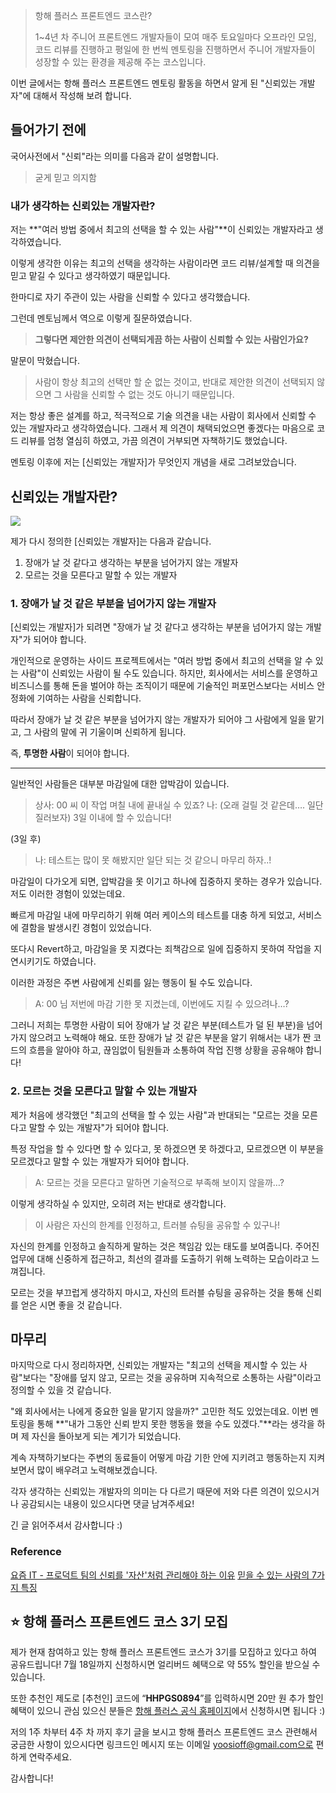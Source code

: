 > 항해 플러스 프론트엔드 코스란?
>
>
> 1~4년 차 주니어 프론트엔드 개발자들이 모여 매주 토요일마다 오프라인 모임, 코드 리뷰를 진행하고
> 평일에 한 번씩 멘토링을 진행하면서 주니어 개발자들이 성장할 수 있는 환경을 제공해 주는 코스입니다.

이번 글에서는 항해 플러스 프론트엔드 멘토링 활동을 하면서 알게 된
"신뢰있는 개발자"에 대해서 작성해 보려 합니다.

## 들어가기 전에

국어사전에서 "신뢰"라는 의미를 다음과 같이 설명합니다.
> 굳게 믿고 의지함


### 내가 생각하는 신뢰있는 개발자란?


저는 **"여러 방법 중에서 최고의 선택을 할 수 있는 사람"**이 신뢰있는 개발자라고 생각하였습니다.

이렇게 생각한 이유는 최고의 선택을 생각하는 사람이라면 코드 리뷰/설계할 때 의견을 믿고 맡길 수 있다고 생각하였기 때문입니다.

한마디로 자기 주관이 있는 사람을 신뢰할 수 있다고 생각했습니다.

그런데 멘토님께서 역으로 이렇게 질문하였습니다.
> **그렇다면 제안한 의견이 선택되게끔 하는 사람이 신뢰할 수 있는 사람인가요?**

말문이 막혔습니다.

> 사람이 항상 최고의 선택만 할 순 없는 것이고,
반대로 제안한 의견이 선택되지 않으면 그 사람을 신뢰할 수 없는 것도 아니기 때문입니다.

저는 항상 좋은 설계를 하고, 적극적으로 기술 의견을 내는 사람이 회사에서 신뢰할 수 있는 개발자라고 생각하였습니다. 그래서 제 의견이 채택되었으면 좋겠다는 마음으로 코드 리뷰를 엄청 열심히 하였고, 가끔 의견이 거부되면 자책하기도 했었습니다.

멘토링 이후에 저는 [신뢰있는 개발자]가 무엇인지 개념을 새로 그려보았습니다.

## 신뢰있는 개발자란?


![](https://velog.velcdn.com/images/yoosion030/post/d2fdbb55-ce38-4d9b-9357-bd62f9b464ec/image.png)

제가 다시 정의한 [신뢰있는 개발자]는 다음과 같습니다.

1. 장애가 날 것 같다고 생각하는 부분을 넘어가지 않는 개발자
2. 모르는 것을 모른다고 말할 수 있는 개발자


### 1. 장애가 날 것 같은 부분을 넘어가지 않는 개발자

[신뢰있는 개발자]가 되려면 "장애가 날 것 같다고 생각하는 부분을 넘어가지 않는 개발자"가 되어야 합니다.

개인적으로 운영하는 사이드 프로젝트에서는 "여러 방법 중에서 최고의 선택을 알 수 있는 사람"이 신뢰있는 사람이 될 수도 있습니다. 하지만, 회사에서는 서비스를 운영하고 비즈니스를 통해 돈을 벌어야 하는 조직이기 때문에 기술적인 퍼포먼스보다는 서비스 안정화에 기여하는 사람을 신뢰합니다.

따라서 장애가 날 것 같은 부분을 넘어가지 않는 개발자가 되어야 그 사람에게 일을 맡기고,
그 사람의 말에 귀 기울이며 신뢰하게 됩니다.

즉, **투명한 사람**이 되어야 합니다.

---
일반적인 사람들은 대부분 마감일에 대한 압박감이 있습니다.
> 상사: 00 씨 이 작업 며칠 내에 끝내실 수 있죠?
나: (오래 걸릴 것 같은데…. 일단 질러보자) 3일 이내에 할 수 있습니다!
>
(3일 후)
>
>나: 테스트는 많이 못 해봤지만 일단 되는 것 같으니 마무리 하자..!

마감일이 다가오게 되면, 압박감을 못 이기고 하나에 집중하지 못하는 경우가 있습니다.
저도 이러한 경험이 있었는데요.

빠르게 마감일 내에 마무리하기 위해 여러 케이스의 테스트를 대충 하게 되었고,
서비스에 결함을 발생시킨 경험이 있었습니다.

또다시 Revert하고, 마감일을 못 지켰다는 죄책감으로 일에 집중하지 못하여 작업을 지연시키기도 하였습니다.

이러한 과정은 주변 사람에게 신뢰를 잃는 행동이 될 수도 있습니다.
> A: 00 님 저번에 마감 기한 못 지켰는데, 이번에도 지킬 수 있으려나…?

그러니 저희는 투명한 사람이 되어 장애가 날 것 같은 부분(테스트가 덜 된 부분)을 넘어가지 않으려고 노력해야 해요. 
또한 장애가 날 것 같은 부분을 알기 위해서는 내가 짠 코드의 흐름을 알아야 하고, 끊임없이 팀원들과 소통하여 작업 진행 상황을 공유해야 합니다!


### 2. 모르는 것을 모른다고 말할 수 있는 개발자

제가 처음에 생각했던 "최고의 선택을 할 수 있는 사람"과 반대되는
"모르는 것을 모른다고 말할 수 있는 개발자"가 되어야 합니다.

특정 작업을 할 수 있다면 할 수 있다고,
못 하겠으면 못 하겠다고,
모르겠으면 이 부분을 모르겠다고 말할 수 있는 개발자가 되어야 합니다.

> A: 모르는 것을 모른다고 말하면 기술적으로 부족해 보이지 않을까…?

이렇게 생각하실 수 있지만, 오히려 저는 반대로 생각합니다.

> 이 사람은 자신의 한계를 인정하고, 트러블 슈팅을 공유할 수 있구나!

자신의 한계를 인정하고 솔직하게 말하는 것은 책임감 있는 태도를 보여줍니다. 주어진 업무에 대해 신중하게 접근하고, 최선의 결과를 도출하기 위해 노력하는 모습이라고 느껴집니다.

모르는 것을 부끄럽게 생각하지 마시고, 자신의 트러블 슈팅을 공유하는 것을 통해 신뢰를 얻은 시면 좋을 것 같습니다.


## 마무리
마지막으로 다시 정리하자면, 신뢰있는 개발자는 "최고의 선택을 제시할 수 있는 사람"보다는
"장애를 덮지 않고, 모르는 것을 공유하며 지속적으로 소통하는 사람"이라고 정의할 수 있을 것 같습니다.

"왜 회사에서는 나에게 중요한 일을 맡기지 않을까?" 고민한 적도 있었는데요. 이번 멘토링을 통해 **"내가 그동안 신뢰 받지 못한 행동을 했을 수도 있겠다."**라는 생각을 하며 제 자신을 돌아보게 되는 계기가 되었습니다.

계속 자책하기보다는 주변의 동료들이 어떻게 마감 기한 안에 지키려고 행동하는지 지켜보면서 많이 배우려고 노력해보겠습니다.

각자 생각하는 신뢰있는 개발자의 의미는 다 다르기 때문에 저와 다른 의견이 있으시거나 공감되시는 내용이 있으시다면 댓글 남겨주세요!

긴 글 읽어주셔서 감사합니다 :)


### Reference

[요즘 IT - 프로덕트 팀의 신뢰를 '자산'처럼 관리해야 하는 이유](https://yozm.wishket.com/magazine/detail/1999/#:~:text=%EB%8B%A8%EC%88%9C%20%EB%A6%AC%EB%B7%B0%EC%9A%94%EC%B2%AD%20%EA%B1%B4%EB%8F%84%20%EC%8B%A0%EB%A2%B0%EC%9E%90%EC%82%B0%20%ED%81%AC%EA%B8%B0%EC%97%90%20%EB%94%B0%EB%9D%BC%20%EB%B0%98%EC%9D%91%EC%9D%B4%20%EB%8B%A4%EB%A5%B4%EB%8B%A4%20%3C%EC%B6%9C%EC%B2%98%3A%20%EC%9E%91%EA%B0%80%3E)
[믿을 수 있는 사람의 7가지 특징](https://brunch.co.kr/@freejia918/163)


## ⭐️ 항해 플러스 프론트엔드 코스 3기 모집

제가 현재 참여하고 있는 항해 플러스 프론트엔드 코스가 3기를 모집하고 있다고 하여 공유드립니다!
7월 18일까지 신청하시면 얼리버드 혜택으로 약 55% 할인을 받으실 수 있습니다.

또한 추천인 제도로 [추천인] 코드에 “**HHPGS0894**”를 입력하시면 20만 원 추가 할인 혜택이 있으니
관심 있으신 분들은 [항해 플러스 공식 홈페이지](https://hanghae99.spartacodingclub.kr/plus/fe)에서 신청하시면 됩니다 :)

저의 1주 차부터 4주 차 까지 후기 글을 보시고 항해 플러스 프론트엔드 코스 관련해서 궁금한 사항이 있으시다면 링크드인 메시지 또는 이메일 yoosioff@gmail.com으로 편하게 연락주세요.

감사합니다!
